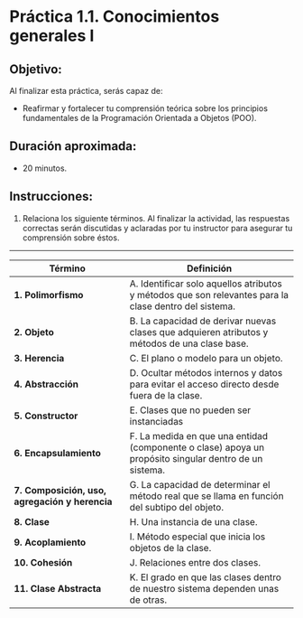# Práctica 1.1. Conocimientos generales I

## Objetivo:
Al finalizar esta práctica, serás capaz de:
- Reafirmar y fortalecer tu comprensión teórica sobre los principios fundamentales de la Programación Orientada a Objetos (POO). 

## Duración aproximada:
- 20 minutos.

## Instrucciones:

1. Relaciona los siguiente términos. Al finalizar la actividad, las respuestas correctas serán discutidas y aclaradas por tu instructor para asegurar tu comprensión sobre éstos.  

---

**Término** | **Definición**  
--- | ---  
**1. Polimorfismo** | A. Identificar solo aquellos atributos y métodos que son relevantes para la clase dentro del sistema.  
**2. Objeto** | B. La capacidad de derivar nuevas clases que adquieren atributos y métodos de una clase base.  
**3. Herencia** | C. El plano o modelo para un objeto.  
**4. Abstracción** | D. Ocultar métodos internos y datos para evitar el acceso directo desde fuera de la clase.  
**5. Constructor** | E. Clases que no pueden ser instanciadas  
**6. Encapsulamiento** | F. La medida en que una entidad (componente o clase) apoya un propósito singular dentro de un sistema.  
**7. Composición, uso, agregación y herencia** | G. La capacidad de determinar el método real que se llama en función del subtipo del objeto.  
**8. Clase** | H. Una instancia de una clase.  
**9. Acoplamiento** | I. Método especial que inicia los objetos de la clase.  
**10. Cohesión** | J. Relaciones entre dos clases.  
**11. Clase Abstracta** | K. El grado en que las clases dentro de nuestro sistema dependen unas de otras.

